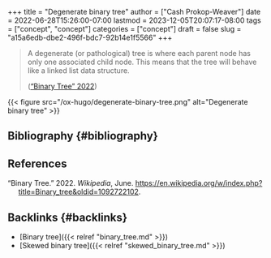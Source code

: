 +++
title = "Degenerate binary tree"
author = ["Cash Prokop-Weaver"]
date = 2022-06-28T15:26:00-07:00
lastmod = 2023-12-05T20:07:17-08:00
tags = ["concept", "concept"]
categories = ["concept"]
draft = false
slug = "a15a6edb-dbe2-496f-bdc7-92b14e1f5566"
+++

> A degenerate (or pathological) tree is where each parent node has only one associated child node. This means that the tree will behave like a linked list data structure.
>
> (<a href="#citeproc_bib_item_1">“Binary Tree” 2022</a>)

{{< figure src="/ox-hugo/degenerate-binary-tree.png" alt="Degenerate binary tree" >}}


## Bibliography {#bibliography}

## References

<style>.csl-entry{text-indent: -1.5em; margin-left: 1.5em;}</style><div class="csl-bib-body">
  <div class="csl-entry"><a id="citeproc_bib_item_1"></a>“Binary Tree.” 2022. <i>Wikipedia</i>, June. <a href="https://en.wikipedia.org/w/index.php?title=Binary_tree&oldid=1092722102">https://en.wikipedia.org/w/index.php?title=Binary_tree&#38;oldid=1092722102</a>.</div>
</div>


## Backlinks {#backlinks}

-   [Binary tree]({{< relref "binary_tree.md" >}})
-   [Skewed binary tree]({{< relref "skewed_binary_tree.md" >}})
